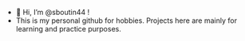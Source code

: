 - 👋 Hi, I’m @sboutin44 !
- This is my personal github for hobbies. Projects here are mainly for learning and practice purposes.

<!---
sboutin44/sboutin44 is a ✨ special ✨ repository because its `README.md` (this file) appears on your GitHub profile.
You can click the Preview link to take a look at your changes.
--->
